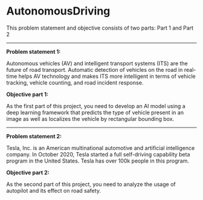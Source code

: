 # AutonomousDriving

This problem statement and objective consists of two parts: Part 1 and Part 2

---

**Problem statement 1:**

Autonomous vehicles (AV) and intelligent transport systems (ITS) are the future of road transport. Automatic detection of vehicles on the road in real-time helps AV technology and makes ITS more intelligent in terms of vehicle tracking, vehicle counting, and road incident response.

**Objective part 1:**

As the first part of this project, you need to develop an AI model using a deep learning framework that predicts the type of vehicle present in an image as well as localizes the vehicle by rectangular bounding box.

---

**Problem statement 2:**

Tesla, Inc. is an American multinational automotive and artificial intelligence company. In October 2020, Tesla started a full self-driving capability beta program in the United States. Tesla has over 100k people in this program.

**Objective part 2:**

As the second part of this project, you need to analyze the usage of autopilot and its effect on road safety.
